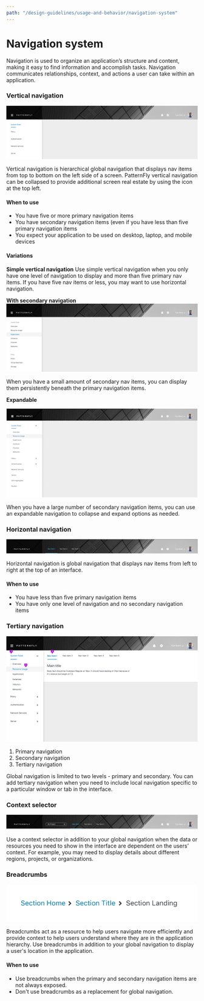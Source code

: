 ```yaml
---
path: "/design-guidelines/usage-and-behavior/navigation-system"
---
```

# Navigation system
Navigation is used to organize an application’s structure and content, making it easy to find information and accomplish tasks. Navigation communicates relationships, context, and actions a user can take within an application.

### Vertical navigation
![Vertical nav](img/simple-vertical.png)

Vertical navigation is hierarchical global navigation that displays nav items from top to bottom on the left side of a screen. PatternFly vertical navigation can be collapsed to provide additional screen real estate by using the icon at the top left.

#### When to use
* You have five or more primary navigation items
* You have secondary navigation items (even if you have less than five primary navigation items
* You expect your application to be used on desktop, laptop, and mobile devices

#### Variations
**Simple vertical navigation**
Use simple vertical navigation when you only have one level of navigation to display and more than five primary nav items. If you have five nav items or less, you may want to use horizontal navigation.

**With secondary navigation**
![Secondary nav](img/secondary-vertical.png)

When you have a small amount of secondary nav items, you can display them persistently beneath the primary navigation items.

**Expandable**

![Expandable nav](img/expandable.png)

When you have a large number of secondary navigation items, you can use an expandable navigation to collapse and expand options as needed.

### Horizontal navigation

![Horizontal nav](img/simple-horizontal.png)

Horizontal navigation is global navigation that displays nav items from left to right at the top of an interface.

#### When to use
* You have less than five primary navigation items
* You have only one level of navigation and no secondary navigation items

### Tertiary navigation

![Tertiary nav](img/tertiary.png)

1. Primary navigation
2. Secondary navigation
3. Tertiary navigation

Global navigation is limited to two levels - primary and secondary. You can add tertiary navigation when you need to include local navigation specific to a particular window or tab in the interface.

### Context selector

![Context selector](img/context-selector.png)

Use a context selector in addition to your global navigation when the data or resources you need to show in the interface are dependent on the users’ context. For example, you may need to display details about different regions, projects, or organizations.

### Breadcrumbs

![Breadcrumbs](img/breadcrumbs.png)

Breadcrumbs act as a resource to help users navigate more efficiently and provide context to help users understand where they are in the application hierarchy. Use breadcrumbs in addition to your global navigation to display a user's location in the application. 

#### When to use
* Use breadcrumbs when the primary and secondary navigation items are not always exposed.
* Don't use breadcrumbs as a replacement for global navigation.
